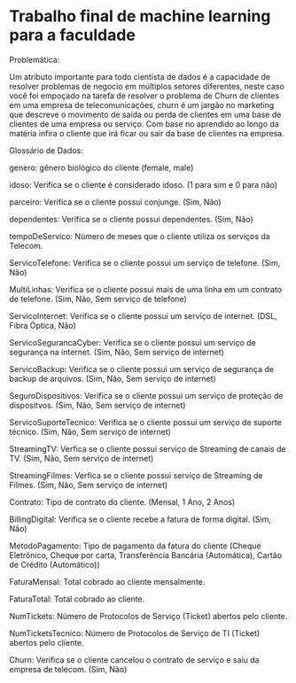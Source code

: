 #  Trabalho final de machine learning para a faculdade
Problemática:

Um atributo importante para todo cientista de dados é a capacidade de resolver problemas de negocio em múltiplos setores diferentes,  neste caso você foi empoçado na tarefa de resolver o problema de Churn de clientes em uma empresa de telecomunicações, churn é um jargão no marketing que descreve o movimento de saída ou perda de clientes em uma base de clientes de uma empresa ou serviço. Com base no aprendido ao longo da matéria  infira o cliente que irá ficar ou sair da base de clientes na empresa.   

Glossário de Dados:

genero: gênero biológico do cliente (female, male)

idoso: Verifica se o cliente é considerado idoso. (1 para sim e 0 para não)

parceiro: Verifica se o cliente possui conjunge. (Sim, Não)

dependentes: Verifica se o cliente possui dependentes. (Sim, Não)

tempoDeServico: Número de meses que o cliente utiliza os serviços da Telecom.

ServicoTelefone: Verifica se o cliente possui um serviço de telefone. (Sim, Não)

MultiLinhas: Verifica se o cliente possui mais de uma linha em um contrato de telefone. (Sim, Não, Sem serviço de telefone)

ServicoInternet: Verifica se o cliente possui um serviço de internet. (DSL, Fibra Óptica, Não)

ServicoSegurancaCyber: Verifica se o cliente possui um serviço de segurança na internet. (Sim, Não, Sem serviço de internet)

ServicoBackup: Verifica se o cliente possui um serviço de segurança de backup de arquivos. (Sim, Não, Sem serviço de internet)

SeguroDispositivos: Verifica se o cliente possui um serviço de proteção de dispositvos. (Sim, Não, Sem serviço de internet)

ServicoSuporteTecnico: Verifica se o cliente possui um serviço de suporte técnico. (Sim, Não, Sem serviço de internet)

StreamingTV: Verfica se o cliente possui serviço de Streaming de canais de TV. (Sim, Não, Sem serviço de internet)

StreamingFilmes: Verfica se o cliente possui serviço de Streaming de Filmes. (Sim, Não, Sem serviço de internet)

Contrato: Tipo de contrato do cliente. (Mensal, 1 Ano, 2 Anos)

BillingDigital: Verifica se o cliente recebe a fatura de forma digital. (Sim, Não)

MetodoPagamento: Tipo de pagamento da fatura do cliente (Cheque Eletrônico, Cheque por carta, Transferência Bancária (Automática), Cartão de Crédito (Automático))

FaturaMensal: Total cobrado ao cliente mensalmente.

FaturaTotal: Total cobrado ao cliente.

NumTickets: Número de Protocolos de Serviço (Ticket) abertos pelo cliente.

NumTicketsTecnico: Número de Protocolos de Serviço de TI (Ticket) abertos pelo cliente.

Churn: Verifica se o cliente cancelou o contrato de serviço e saiu da empresa de telecom. (Sim, Não)
